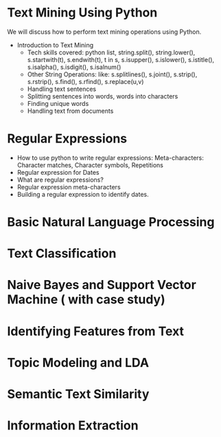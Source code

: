 # Text Mining Using Python
We will discuss how to perform text mining operations using Python.
- Introduction to Text Mining
  - Tech skills covered: python list, string.split(), string.lower(), s.startwith(t), s.endwith(t), t in s, s.isupper(), s.islower(), s.istitle(), s.isalpha(), s.isdigit(), s.isalnum()
  - Other String Operations: like: s.splitlines(), s.joint(), s.strip(), s.rstrip(), s.find(), s.rfind(), s.replace(u,v)
  - Handling text sentences
  - Splitting sentences into words, words into characters
  - Finding unique words
  - Handling text from documents
  
 # Regular Expressions
- How to use python to write regular expressions: Meta-characters: Character matches, Character symbols, Repetitions
- Regular expression for Dates
- What are regular expressions?
- Regular expression meta-characters
- Building a regular expression to identify dates.

# Basic Natural Language Processing
# Text Classification
# Naive Bayes and Support Vector Machine ( with case study)
# Identifying Features from Text
# Topic Modeling and LDA
# Semantic Text Similarity
# Information Extraction
